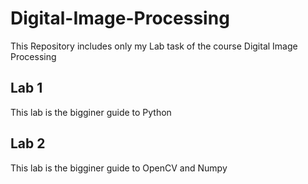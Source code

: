 # Digital-Image-Processing
This Repository includes only my Lab task of the course Digital Image Processing
## Lab 1
This lab is the bigginer guide to Python
## Lab 2
This lab is the bigginer guide to OpenCV and Numpy
